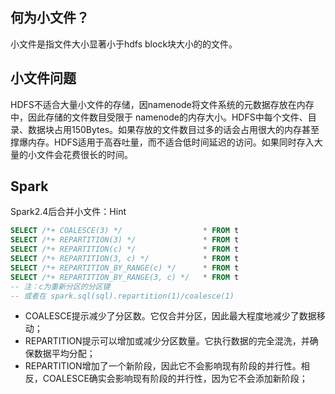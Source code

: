 ## 何为小文件？

小文件是指文件大小显著小于hdfs block块大小的的文件。

## 小文件问题

HDFS不适合大量小文件的存储，因namenode将文件系统的元数据存放在内存中，因此存储的文件数目受限于 namenode的内存大小。HDFS中每个文件、目录、数据块占用150Bytes。如果存放的文件数目过多的话会占用很大的内存甚至撑爆内存。HDFS适用于高吞吐量，而不适合低时间延迟的访问。如果同时存入大量的小文件会花费很长的时间。



## Spark

Spark2.4后合并小文件：Hint

```sql
SELECT /*+ COALESCE(3) */                  * FROM t
SELECT /*+ REPARTITION(3) */               * FROM t
SELECT /*+ REPARTITION(c) */               * FROM t
SELECT /*+ REPARTITION(3, c) */            * FROM t
SELECT /*+ REPARTITION_BY_RANGE(c) */      * FROM t
SELECT /*+ REPARTITION_BY_RANGE(3, c) */   * FROM t
-- 注：c为重新分区的分区键
-- 或者在 spark.sql(sql).repartition(1)/coalesce(1)
```

* COALESCE提示减少了分区数。它仅合并分区，因此最大程度地减少了数据移动；
* REPARTITION提示可以增加或减少分区数量。它执行数据的完全混洗，并确保数据平均分配；
* REPARTITION增加了一个新阶段，因此它不会影响现有阶段的并行性。相反，COALESCE确实会影响现有阶段的并行性，因为它不会添加新阶段；